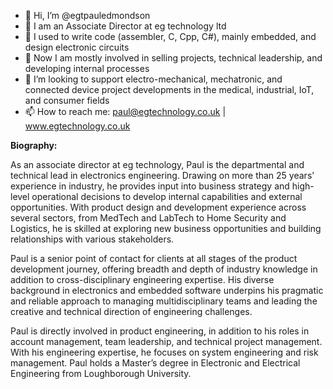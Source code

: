 - 👋 Hi, I’m @egtpauledmondson
- 👀 I am an Associate Director at eg technology ltd
- 🌱 I used to write code (assembler, C, Cpp, C#), mainly embedded, and design electronic circuits
- 🌱 Now I am mostly involved in selling projects, technical leadership, and developing internal processes
- 💞️ I’m looking to support electro-mechanical, mechatronic, and connected device project developments in the medical, industrial, IoT, and consumer fields
- 📫 How to reach me: paul@egtechnology.co.uk | www.egtechnology.co.uk


**Biography:**

As an associate director at eg technology, Paul is the departmental and technical lead in electronics engineering. Drawing on more than 25 years’ experience in industry, he provides input into business strategy and high-level operational decisions to develop internal capabilities and external opportunities. With product design and development experience across several sectors, from MedTech and LabTech to Home Security and Logistics, he is skilled at exploring new business opportunities and building relationships with various stakeholders.

Paul is a senior point of contact for clients at all stages of the product development journey, offering breadth and depth of industry knowledge in addition to cross-disciplinary engineering expertise. His diverse background in electronics and embedded software underpins his pragmatic and reliable approach to managing multidisciplinary teams and leading the creative and technical direction of engineering challenges.

Paul is directly involved in product engineering, in addition to his roles in account management, team leadership, and technical project management. With his engineering expertise, he focuses on system engineering and risk management. Paul holds a Master’s degree in Electronic and Electrical Engineering from Loughborough University.

<!---
--->
